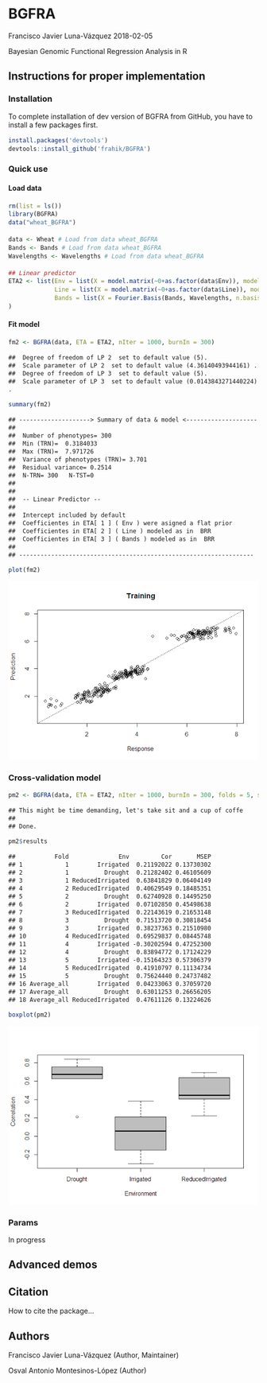 BGFRA
================
Francisco Javier Luna-Vázquez
2018-02-05

Bayesian Genomic Functional Regression Analysis in R

Instructions for proper implementation
--------------------------------------

### Installation

To complete installation of dev version of BGFRA from GitHub, you have to install a few packages first.

``` r
install.packages('devtools')
devtools::install_github('frahik/BGFRA')
```

### Quick use

#### Load data

``` r
rm(list = ls())
library(BGFRA)
data("wheat_BGFRA")

data <- Wheat # Load from data wheat_BGFRA
Bands <- Bands # Load from data wheat_BGFRA
Wavelengths <- Wavelengths # Load from data wheat_BGFRA

## Linear predictor
ETA2 <- list(Env = list(X = model.matrix(~0+as.factor(data$Env)), model = "FIXED"),
             Line = list(X = model.matrix(~0+as.factor(data$Line)), model = "BRR"),
             Bands = list(X = Fourier.Basis(Bands, Wavelengths, n.basis = 21, interaction = NULL), model = "BRR")
)
```

#### Fit model

``` r
fm2 <- BGFRA(data, ETA = ETA2, nIter = 1000, burnIn = 300)
```

    ##  Degree of freedom of LP 2  set to default value (5).
    ##  Scale parameter of LP 2  set to default value (4.36140493944161) .
    ##  Degree of freedom of LP 3  set to default value (5).
    ##  Scale parameter of LP 3  set to default value (0.0143843271440224) .

``` r
summary(fm2)
```

    ## --------------------> Summary of data & model <-------------------- 
    ## 
    ##  Number of phenotypes= 300 
    ##  Min (TRN)=  0.3184033 
    ##  Max (TRN)=  7.971726 
    ##  Variance of phenotypes (TRN)= 3.701 
    ##  Residual variance= 0.2514 
    ##  N-TRN= 300   N-TST=0 
    ## 
    ## 
    ##  -- Linear Predictor -- 
    ## 
    ##  Intercept included by default
    ##  Coefficientes in ETA[ 1 ] ( Env ) were asigned a flat prior
    ##  Coefficientes in ETA[ 2 ] ( Line ) modeled as in  BRR 
    ##  Coefficientes in ETA[ 3 ] ( Bands ) modeled as in  BRR 
    ## 
    ## ------------------------------------------------------------------

``` r
plot(fm2)
```

![](README_files/figure-markdown_github-ascii_identifiers/fitModel-1.png)

### Cross-validation model

``` r
pm2 <- BGFRA(data, ETA = ETA2, nIter = 1000, burnIn = 300, folds = 5, set_seed =10)
```

    ## This might be time demanding, let's take sit and a cup of coffe
    ## 
    ## Done.

``` r
pm2$results
```

    ##           Fold              Env         Cor       MSEP
    ## 1            1        Irrigated  0.21192022 0.13730302
    ## 2            1          Drought  0.21282402 0.46105609
    ## 3            1 ReducedIrrigated  0.63841829 0.06404149
    ## 4            2 ReducedIrrigated  0.40629549 0.18485351
    ## 5            2          Drought  0.62740928 0.14495250
    ## 6            2        Irrigated  0.07102850 0.45498638
    ## 7            3 ReducedIrrigated  0.22143619 0.21653148
    ## 8            3          Drought  0.71513720 0.30818454
    ## 9            3        Irrigated  0.38237363 0.21510980
    ## 10           4 ReducedIrrigated  0.69529837 0.08445748
    ## 11           4        Irrigated -0.30202594 0.47252300
    ## 12           4          Drought  0.83894772 0.17124229
    ## 13           5        Irrigated -0.15164323 0.57306379
    ## 14           5 ReducedIrrigated  0.41910797 0.11134734
    ## 15           5          Drought  0.75624440 0.24737482
    ## 16 Average_all        Irrigated  0.04233063 0.37059720
    ## 17 Average_all          Drought  0.63011253 0.26656205
    ## 18 Average_all ReducedIrrigated  0.47611126 0.13224626

``` r
boxplot(pm2)
```

![](README_files/figure-markdown_github-ascii_identifiers/CVModel-1.png)

### Params

In progress

Advanced demos
--------------

Citation
--------

How to cite the package...

Authors
-------

Francisco Javier Luna-Vázquez (Author, Maintainer)

Osval Antonio Montesinos-López (Author)
